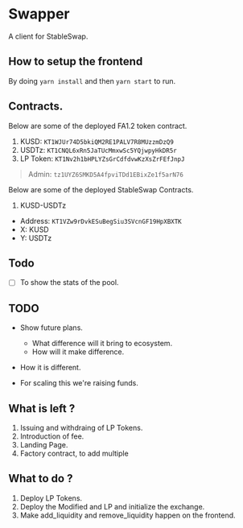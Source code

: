 # Swapper

A client for StableSwap.

## How to setup the frontend

By doing `yarn install` and then `yarn start` to run.

## Contracts.

Below are some of the deployed FA1.2 token contract.

1. KUSD: `KT1WJUr74D5bkiQM2RE1PALV7R8MUzzmDzQ9`
2. USDTz: `KT1CNQL6xRn5JaTUcMmxwSc5YQjwpyHkDR5r`
3. LP Token: `KT1Nv2h1bHPLYZsGrCdfdvwKzXsZrFEfJnpJ`

> Admin: `tz1UYZ6SMKD5A4fpviTDd1EBixZe1f5arN76`

Below are some of the deployed StableSwap Contracts.

1. KUSD-USDTz

- Address: `KT1VZw9rDvkESuBegSiu3SVcnGF19HpXBXTK`
- X: KUSD
- Y: USDTz

## Todo

- [ ] To show the stats of the pool.

## TODO

- Show future plans.
  - What difference will it bring to ecosystem.
  - How will it make difference.
- How it is different.

- For scaling this we're raising funds.

## What is left ?

1. Issuing and withdraing of LP Tokens.
2. Introduction of fee.
3. Landing Page.
4. Factory contract, to add multiple

<!-- {
  (address1, address2): pool_address,
  (address1, address2): pool_address,
  (address1, address2): pool_address,
} -->

## What to do ?
1. Deploy LP Tokens.
2. Deploy the Modified and LP and initialize the exchange.
3. Make add_liquidity and remove_liquidity happen on the frontend.